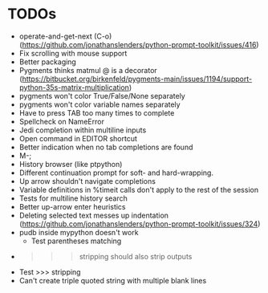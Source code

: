 # TODOs

- operate-and-get-next (C-o) (https://github.com/jonathanslenders/python-prompt-toolkit/issues/416)
- Fix scrolling with mouse support
- Better packaging
- Pygments thinks matmul @ is a decorator (https://bitbucket.org/birkenfeld/pygments-main/issues/1194/support-python-35s-matrix-multiplication)
- pygments won't color True/False/None separately
- pygments won't color variable names separately
- Have to press TAB too many times to complete
- Spellcheck on NameError
- Jedi completion within multiline inputs
- Open command in EDITOR shortcut
- Better indication when no tab completions are found
- M-;
- History browser (like ptpython)
- Different continuation prompt for soft- and hard-wrapping.
- Up arrow shouldn't navigate completions
- Variable definitions in %timeit calls don't apply to the rest of the session
- Tests for multiline history search
- Better up-arrow enter heuristics
- Deleting selected text messes up indentation (https://github.com/jonathanslenders/python-prompt-toolkit/issues/324)
- pudb inside mypython doesn't work
  - Test parentheses matching
- >>> stripping should also strip outputs
- Test >>> stripping
- Can't create triple quoted string with multiple blank lines
